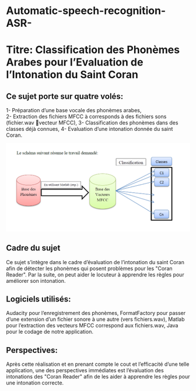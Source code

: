 # Automatic-speech-recognition-ASR-
# Titre: Classification des Phonèmes Arabes pour l’Evaluation de l’Intonation du Saint Coran

## Ce sujet porte sur quatre volés:
1- Préparation d’une base vocale des phonèmes arabes,</br>
2- Extraction des fichiers MFCC à corresponds à des fichiers sons (fichier.wav vecteur MFCC),
3- Classification des phonèmes dans des classes déjà connues,
4- Evaluation d’une intonation donnée du saint Coran.

![alt text](https://raw.githubusercontent.com/MohamedDhiaJemai/Automatic-Speech-Recognition-ASR-/master/Image.PNG)


## Cadre du sujet
Ce sujet s’intègre dans le cadre d’évaluation de l’intonation du saint Coran afin de détecter les phonèmes qui posent problèmes pour les "Coran Reader". Par la suite, on peut aider le locuteur à apprendre les règles pour améliorer son intonation.

## Logiciels utilisés:
Audacity pour l’enregistrement des phonèmes,
FormatFactory pour passer d’une extension d’un fichier sonore à une autre (vers fichiers.wav),
Matlab pour l’extraction des vecteurs MFCC correspond aux fichiers.wav,
Java pour le codage de notre application.

## Perspectives:
Après cette réalisation et en prenant compte le cout et l’efficacité d’une telle application, une des perspectives immédiates est l’évaluation des intonations des "Coran Reader" afin de les aider à apprendre les règles pour une intonation correcte.
